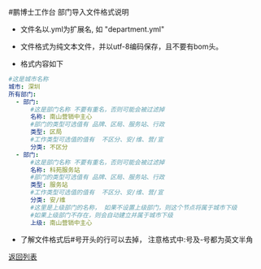 #鹏博士工作台 部门导入文件格式说明

- 文件名以.yml为扩展名, 如 "department.yml"

- 文件格式为纯文本文件，并以utf-8编码保存，且不要有bom头。

- 格式内容如下

```yml
#这是城市名称
城市: 深圳 
所有部门:
  - 部门: 
      #这是部门名称 不要有重名，否则可能会被过滤掉
      名称: 南山营销中主心  
      #部门的类型可选值有 品牌、区局、服务站、行政
      类型: 区局          
      #工作类型可选值的值有  不区分、安/维、营/宣
      分类: 不区分        
  - 部门:
      #这是部门名称 不要有重名，否则可能会被过滤掉
      名称: 科苑服务站
      #部门的类型可选值有 品牌、区局、服务站、行政     
      类型: 服务站     
      #工作类型可选值的值有  不区分、安/维、营/宣   
      分类: 安/维
      #这里是上级部门的名称， 如果不设置上级部门，则这个节点将属于城市下级
      #如果上级部门不存在，则会自动建立并属于城市下级         
      上级: 南山营销中主心
```

- 了解文件格式后#号开头的行可以去掉， 注意格式中:号及-号都为英文半角

[返回列表](README.md)
